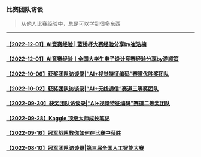 ### 比赛团队访谈
> 从他人比赛经验中，总是可以学到很多东西
---
#### [【2022-12-01】AI竞赛经验 | 蓝桥杯大赛经验分享by崔浩楠](http://mp.weixin.qq.com/s?__biz=MzU5NjcwODkyMg==&mid=2247485468&idx=1&sn=002fc99f7373f41f53c13d66cb8f9855&chksm=fe5fd349c9285a5fc26e26804c97f85e145272404dabed9b986871eee8dc355f4e42b9973039#rd)
#### [【2022-12-01】AI竞赛经验丨全国大学生电子设计竞赛经验分享by游顺策](http://mp.weixin.qq.com/s?__biz=MzU5NjcwODkyMg==&mid=2247485520&idx=1&sn=0e9e363ee81e76b7bf7e4b48ada3d700&chksm=fe5fd305c9285a1349e5a60fc860ae8bc7068fae3891fa435e5263c548015bdd677bc3e43add#rd)
#### [【2022-10-06】获奖团队访谈录|“AI+视觉特征编码”赛道优胜奖团队](https://mp.weixin.qq.com/s/l8xNDQBl0PrKP8Wdh7jqKA)
#### [【2022-10-02】获奖团队访谈录|“AI+无线通信”赛道三等奖团队](https://mp.weixin.qq.com/s/onetkpO_kcPlWclrayD1sA)
#### [【2022-09-30】获奖团队访谈录|“AI+视觉特征编码”赛道二等奖团队](https://mp.weixin.qq.com/s/3nWdcIonbr7lS_TazYtqKA)
#### [【2022-09-28】Kaggle 顶级大师成长笔记](https://mp.weixin.qq.com/s/szoueEXU9u_vHv8Q-y3C-Q)
#### [【2022-09-16】冠军战队教你如何在比赛中获胜](https://mp.weixin.qq.com/s/QJ8A-qUPjd5o77IpfY36kg)
#### [【2022-08-10】冠军团队访谈录|第三届全国人工智能大赛](https://mp.weixin.qq.com/s/au7r79Tbyf52tdrcGAkZAQ)
